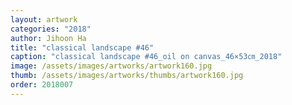 ```yaml
---
layout: artwork
categories: "2018"
author: Jihoon Ha
title: "classical landscape #46"
caption: "classical landscape #46_oil on canvas_46×53㎝_2018"
image: /assets/images/artworks/artwork160.jpg
thumb: /assets/images/artworks/thumbs/artwork160.jpg
order: 2018007
---
```

